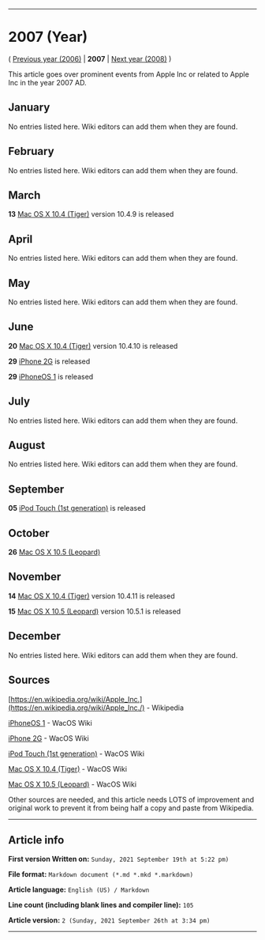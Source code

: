 
***

# 2007 (Year)

<!-- This article is about the year. For the 1984 Apple advertisement, go [here](https://github.com/seanpm2001/WacOS/wiki/1984(Advertisement)) for the Dystopian novel see [here](https://github.com/seanpm2001/WacOS/wiki/1984(Dystopia)/) !-->

( [Previous year (2006)](https://github.com/seanpm2001/WacOS/wiki/2006/) | **2007** | [Next year (2008)](https://github.com/seanpm2001/WacOS/wiki/2008/) )

This article goes over prominent events from Apple Inc or related to Apple Inc in the year 2007 AD.

## January

No entries listed here. Wiki editors can add them when they are found.

## February

No entries listed here. Wiki editors can add them when they are found.

## March

**13** [Mac OS X 10.4 (Tiger)](https://github.com/seanpm2001/WacOS/wiki/Mac-OS-X-10-4-Tiger/) version 10.4.9 is released

## April

No entries listed here. Wiki editors can add them when they are found.

## May

No entries listed here. Wiki editors can add them when they are found.

## June

**20** [Mac OS X 10.4 (Tiger)](https://github.com/seanpm2001/WacOS/wiki/Mac-OS-X-10-4-Tiger/) version 10.4.10 is released

**29** [iPhone 2G](https://github.com/seanpm2001/WacOS/wiki/iPhone-2G/) is released

**29** [iPhoneOS 1](https://github.com/seanpm2001/WacOS/wiki/iPhoneOS-1/) is released

## July

No entries listed here. Wiki editors can add them when they are found.

## August

No entries listed here. Wiki editors can add them when they are found.

## September

**05** [iPod Touch (1st generation)](https://github.com/seanpm2001/WacOS/wiki/iPod-Touch-(1st-generation)/) is released

## October

**26** [Mac OS X 10.5 (Leopard)](https://github.com/seanpm2001/WacOS/wiki/Mac-OS-X-10-5-Leopard/)

## November

**14** [Mac OS X 10.4 (Tiger)](https://github.com/seanpm2001/WacOS/wiki/Mac-OS-X-10-4-Tiger/) version 10.4.11 is released

**15** [Mac OS X 10.5 (Leopard)](https://github.com/seanpm2001/WacOS/wiki/Mac-OS-X-10-5-Leopard/) version 10.5.1 is released

## December

No entries listed here. Wiki editors can add them when they are found.

## Sources

[https://en.wikipedia.org/wiki/Apple_Inc.](https://en.wikipedia.org/wiki/Apple_Inc./) - Wikipedia

[iPhoneOS 1](https://github.com/seanpm2001/WacOS/wiki/iPhoneOS-1/) - WacOS Wiki

[iPhone 2G](https://github.com/seanpm2001/WacOS/wiki/iPhone-2G/) - WacOS Wiki

[iPod Touch (1st generation)](https://github.com/seanpm2001/WacOS/wiki/iPod-Touch-1/) - WacOS Wiki

[Mac OS X 10.4 (Tiger)](https://github.com/seanpm2001/WacOS/wiki/Mac-OS-X-10-4-Tiger/) - WacOS Wiki

[Mac OS X 10.5 (Leopard)](https://github.com/seanpm2001/WacOS/wiki/Mac-OS-X-10-5-Leopard/) - WacOS Wiki

Other sources are needed, and this article needs LOTS of improvement and original work to prevent it from being half a copy and paste from Wikipedia.

***

## Article info

**First version Written on:** `Sunday, 2021 September 19th at 5:22 pm)`

**File format:** `Markdown document (*.md *.mkd *.markdown)`

**Article language:** `English (US) / Markdown`

**Line count (including blank lines and compiler line):** `105`

**Article version:** `2 (Sunday, 2021 September 26th at 3:34 pm)`

***

<!-- Tools

Quick copy and paste

https://github.com/seanpm2001/WacOS/wiki/

!-->
